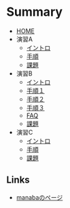 # Summary

* [HOME](README.md)
* 演習A
    * [イントロ](Training_A/A_00.md)
    * [手順](Training_A/A_01.md)
    * [課題](Training_A/A_02.md)
* 演習B
    * [イントロ](Training_B/B_00.md)
    * [手順１](Training_B/B_01/B_01.md)
    * [手順２](Training_B/B_01.md)
    * [手順３](Training_B/B_02.md)
    * [FAQ](Training_B/B_QA.md)
    * [課題](Training_B/B_03.md)
* 演習C
    * [イントロ](Training_C/C_00.md)
    * [手順](Training_C/C_01.md)
    * [課題](Training_C/C_02.md)

## Links
* [manabaのページ](https://manaba.tsukuba.ac.jp/ct/course_2907352)


